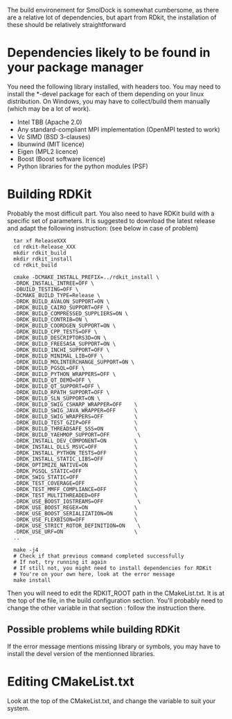 
The build environement for SmolDock is  somewhat cumbersome, as there are a relative lot of dependencies, but apart from
RDkit, the installation of these should be relatively straightforward

# Dependencies likely to be found in your package manager

You need the following library installed, with headers too. You may need to install the *-devel package for each of them
depending on your linux distribution. On Windows, you may have to collect/build them manually (which may be a lot of work).

- Intel TBB (Apache 2.0)
- Any standard-compliant MPI implementation (OpenMPI tested to work)
- Vc SIMD (BSD 3-clauses)
- libunwind (MIT licence)
- Eigen (MPL2 licence)
- Boost (Boost software licence)
- Python libraries for the python modules (PSF)

# Building RDKit

Probably the most difficult part. You also need to have RDKit build with a specific set of parameters. It is suggested
to download the latest release and  adapt the following instruction: (see below in case of problem)
 
 
      tar xf ReleaseXXX
      cd rdkit-Release_XXX
      mkdir rdkit_build
      mkdir rdkit_install
      cd rdkit_build
      
      cmake -DCMAKE_INSTALL_PREFIX=../rdkit_install \
      -DRDK_INSTALL_INTREE=OFF \
      -DBUILD_TESTING=OFF \
      -DCMAKE_BUILD_TYPE=Release \
      -DRDK_BUILD_AVALON_SUPPORT=ON \
      -DRDK_BUILD_CAIRO_SUPPORT=OFF \
      -DRDK_BUILD_COMPRESSED_SUPPLIERS=ON \
      -DRDK_BUILD_CONTRIB=ON \
      -DRDK_BUILD_COORDGEN_SUPPORT=ON \
      -DRDK_BUILD_CPP_TESTS=OFF \
      -DRDK_BUILD_DESCRIPTORS3D=ON \
      -DRDK_BUILD_FREESASA_SUPPORT=ON \
      -DRDK_BUILD_INCHI_SUPPORT=OFF \
      -DRDK_BUILD_MINIMAL_LIB=OFF \
      -DRDK_BUILD_MOLINTERCHANGE_SUPPORT=ON \
      -DRDK_BUILD_PGSQL=OFF \
      -DRDK_BUILD_PYTHON_WRAPPERS=OFF \
      -DRDK_BUILD_QT_DEMO=OFF \
      -DRDK_BUILD_QT_SUPPORT=OFF \
      -DRDK_BUILD_RPATH_SUPPORT=OFF \
      -DRDK_BUILD_SLN_SUPPORT=ON \
      -DRDK_BUILD_SWIG_CSHARP_WRAPPER=OFF    \
      -DRDK_BUILD_SWIG_JAVA_WRAPPER=OFF      \
      -DRDK_BUILD_SWIG_WRAPPERS=OFF          \
      -DRDK_BUILD_TEST_GZIP=OFF              \
      -DRDK_BUILD_THREADSAFE_SSS=ON          \
      -DRDK_BUILD_YAEHMOP_SUPPORT=OFF         \
      -DRDK_INSTALL_DEV_COMPONENT=ON         \
      -DRDK_INSTALL_DLLS_MSVC=OFF            \
      -DRDK_INSTALL_PYTHON_TESTS=OFF         \
      -DRDK_INSTALL_STATIC_LIBS=OFF          \
      -DRDK_OPTIMIZE_NATIVE=ON               \
      -DRDK_PGSQL_STATIC=OFF                 \
      -DRDK_SWIG_STATIC=OFF                  \
      -DRDK_TEST_COVERAGE=OFF                \
      -DRDK_TEST_MMFF_COMPLIANCE=OFF         \
      -DRDK_TEST_MULTITHREADED=OFF           \
      -DRDK_USE_BOOST_IOSTREAMS=OFF           \
      -DRDK_USE_BOOST_REGEX=ON               \
      -DRDK_USE_BOOST_SERIALIZATION=ON       \
      -DRDK_USE_FLEXBISON=OFF                \
      -DRDK_USE_STRICT_ROTOR_DEFINITION=ON    \
      -DRDK_USE_URF=ON                       \
      ..
      
      make -j4
      # Check if that previous command completed successfully
      # If not, try running it again
      # If still not, you might need to install dependencies for RDKit
      # You're on your own here, look at the error message
      make install
 

Then you will need to edit the RDKIT_ROOT path in the CMakeList.txt. It is at the top of the file, in the build configuration
section. You'll probably need to change the other variable in that section : follow the instruction there.

## Possible problems while building RDKit

If the error message mentions missing library or symbols, you may have to install the devel version of the mentionned libraries.

# Editing CMakeList.txt

Look at the top of the CMakeList.txt, and change the variable to suit your system.
